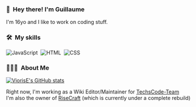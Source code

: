 ### 👋 &nbsp;Hey there! I'm Guillaume

I'm 16yo and I like to work on coding stuff.

### 🛠 &nbsp;My skills

![JavaScript](https://img.shields.io/badge/-JavaScript-05122A?style=flat&logo=javascript)&nbsp;
![HTML](https://img.shields.io/badge/-HTML-05122A?style=flat&logo=HTML5)&nbsp;
![CSS](https://img.shields.io/badge/-CSS-05122A?style=flat&logo=CSS3&logoColor=1572B6)&nbsp;

### 👨🏻‍💻 &nbsp;About Me

[![ViorisE's GitHub stats](https://github-readme-stats.vercel.app/api?username=viorise-ai)](https://github.com/anuraghazra/github-readme-stats)

Right now, I'm working as a Wiki Editor/Maintainer for [TechsCode-Team](https://github.com/techscode-team) <br>
I'm also the owner of [RiseCraft](https://github.com/risecraft-inc) (which is currently under a complete rebuild)

